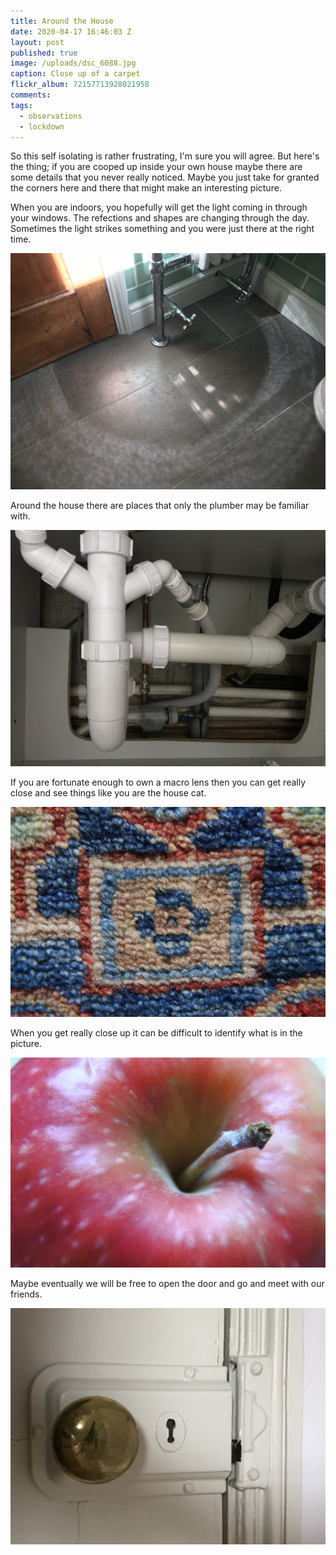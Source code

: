 ```yaml
---
title: Around the House
date: 2020-04-17 16:46:03 Z
layout: post
published: true
image: /uploads/dsc_6088.jpg
caption: Close up of a carpet
flickr_album: 72157713928021958
comments:
tags:
  - observations
  - lockdown
---
```


So this self isolating is rather frustrating, I'm sure you will agree. But here's the thing; if you are cooped up inside your own house maybe there are some details that you never really noticed. Maybe you just take for granted the corners here and there that might make an interesting picture.

When you are indoors, you hopefully will get the light coming in through your windows. The refections and shapes are changing through the day. Sometimes the light strikes something and you were just there at the right time.

![Light reflected back from the chrome pipes.](/uploads/img_0881.jpg "Light reflected back from the chrome pipes.")

Around the house there are places that only the plumber may be familiar with.

![Under the kitchen sink](/uploads/img_0898.jpg "Under the kitchen sink")

If you are fortunate enough to own a macro lens then you can get really close and see things like you are the house cat.

![Close up of a carpet](/uploads/dsc_6088.jpg "Close up of a carpet")

When you get really close up it can be difficult to identify what is in the picture.

![Apple with stalk](/uploads/dsc_6096.jpg "Apple with stalk")

Maybe eventually we will be free to open the door and go and meet with our friends.

![Through this door is the outside world](/uploads/img_0896.jpg "Through this door is the outside world")
